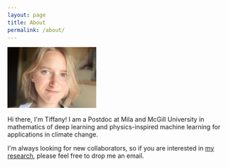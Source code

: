 ```yaml
---
layout: page
title: About
permalink: /about/
---
```


<img src="/pics/me2.jpeg" width="200"/>

Hi there, I'm Tiffany! I am a Postdoc at Mila and McGill University in mathematics of deep learning and physics-inspired machine learning for applications in climate change.

I'm always looking for new collaborators, so if you are interested in [my research]({{TiffanyVlaar.github.io}}/research), please feel free to drop me an email. 


